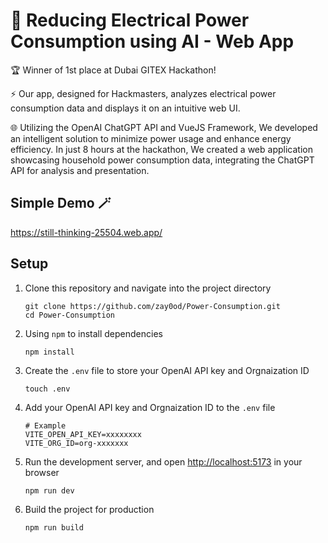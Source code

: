 # 🚀 Reducing Electrical Power Consumption using AI - Web App

🏆 Winner of 1st place at Dubai GITEX Hackathon!

⚡️ Our app, designed for Hackmasters, analyzes electrical power consumption data and displays it on an intuitive web UI.

🌐 Utilizing the OpenAI ChatGPT API and VueJS Framework, We developed an intelligent solution to minimize power usage and enhance energy efficiency. In just 8 hours at the hackathon, We created a web application showcasing household power consumption data, integrating the ChatGPT API for analysis and presentation.

## Simple Demo 🪄
https://still-thinking-25504.web.app/




## Setup

1. Clone this repository and navigate into the project directory

    ```shell
    git clone https://github.com/zay0od/Power-Consumption.git
    cd Power-Consumption
    ```

2. Using `npm` to install dependencies
  
    ```shell
    npm install
    ```

3. Create the `.env` file to store your OpenAI API key and Orgnaization ID

    ```shell
    touch .env
    ```

4. Add your OpenAI API key and Orgnaization ID to the `.env` file

    ```shell
    # Example
    VITE_OPEN_API_KEY=xxxxxxxx
    VITE_ORG_ID=org-xxxxxxx
    ```

5. Run the development server, and open [http://localhost:5173](http://localhost:5173) in your browser

    ```shell
    npm run dev
    ```

6. Build the project for production

    ```shell
    npm run build
    ```
